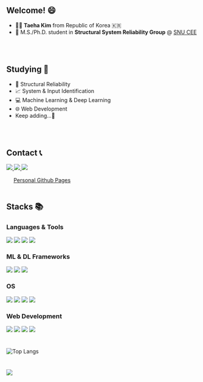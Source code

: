 ## Welcome! 😄
- 💁‍♂️ **Taeha Kim** from Republic of Korea 🇰🇷  
- 🌱 M.S./Ph.D. student in **Structural System Reliability Group** @ [SNU CEE](https://cee.snu.ac.kr/english/index.php)
<br>
<br>

## Studying 📖
- 🏢 Structural Reliability
- 📈 System & Input Identification
- 💻 Machine Learning & Deep Learning
- 🌐 Web Development
- Keep adding...🙂 
<br>
<br>

## Contact 📞
<a href="https://github.com/comfy-quokka">
    <img src="https://img.shields.io/badge/Github-181717?style=flat-square&logo=github&logoColor=white">
</a>
<a href="mailto:99taeha@gmail.com">
    <img src="https://img.shields.io/badge/Email-red?style=flat-square&logo=gmail&logoColor=222">
</a>
<a href="https://open.kakao.com/o/sWwuRJEg">
    <img src="https://img.shields.io/badge/KakaoTalk-FFCD00?style=flat-square&logo=kakaotalk&logoColor=222">
</a>

[<img src="https://comfy-quokka.github.io/assets/favicon.ico" width="15">](https://comfy-quokka.github.io/)
[Personal Github Pages](https://comfy-quokka.github.io/)
<br>
<br>

## Stacks 📚
### Languages & Tools
<p>
    <a>
        <img src="https://img.shields.io/badge/Python-3776AB?style=for-the-badge&logo=python&logoColor=white">
    </a>
    <a>
        <img src="https://img.shields.io/badge/Rstudio-75AADB?style=for-the-badge&logo=rstudioide&logoColor=white">  
    </a>
    <a>
        <img src="https://img.shields.io/badge/C++-00599C?style=for-the-badge&logo=cplusplus&logoColor=white">  
    </a>
    <a>
        <img src="https://img.shields.io/badge/Matlab-EF923C?style=for-the-badge&logo=matlab&logoColor=white">
    </a>
</p>

### ML & DL Frameworks
<p>
    <a>
        <img src="https://img.shields.io/badge/PyTorch-EE4C2C?style=for-the-badge&logo=pytorch&logoColor=white">
    </a>
    <a>
        <img src="https://img.shields.io/badge/tensorflow-FF6F00?style=for-the-badge&logo=tensorflow&logoColor=white">
    </a>
    <a>
        <img src="https://img.shields.io/badge/huggingface-ffd21f?style=for-the-badge&logo=huggingface&logoColor=black">
    </a>
</p>

### OS
<p>
    <a>
        <img src="https://img.shields.io/badge/Linux-FCC624?style=for-the-badge&logo=linux&logoColor=black">
    </a>
    <a>
        <img src="https://img.shields.io/badge/Ubuntu-E95420?style=for-the-badge&logo=ubuntu&logoColor=white">
    </a>
    <a>
        <img src="https://img.shields.io/badge/Cent%20OS-262577?style=for-the-badge&logo=centos&logoColor=white">
    </a>
    <a>
        <img src="https://img.shields.io/badge/Windows-0078D6?style=for-the-badge&logo=microsoft&logoColor=white">
    </a>
</p>

### Web Development
<p>
    <a>
        <img src="https://img.shields.io/badge/django-092E20?style=for-the-badge&logo=django&logoColor=white">
    </a>
    <a>
        <img src="https://img.shields.io/badge/bootstarp-7952B3?style=for-the-badge&logo=bootstrap&logoColor=white">
    </a>
    <a>
        <img src="https://img.shields.io/badge/javascript-F7DF1E?style=for-the-badge&logo=javascript&logoColor=black">
    </a>
    <a>
        <img src="https://img.shields.io/badge/HTML5-E34F26?style=for-the-badge&logo=html5&logoColor=white">
    </a>
</p>

#
![Top Langs](https://github-readme-stats.vercel.app/api/top-langs/?username=comfy-quokka)

#
<a href="https://github.com/devxb/gitanimals">
<img
  src="https://render.gitanimals.org/farms/comfy-quokka"/>
</a>